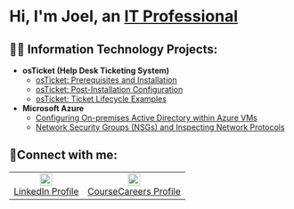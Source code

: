 <h1>Hi, I'm Joel, an <a href="https://www.linkedin.com/in/joeljeangilles/">IT Professional</a></h1>

<h2>👨‍💻 Information Technology Projects:</h2>

- <b>osTicket (Help Desk Ticketing System)</b>
  - [osTicket: Prerequisites and Installation](https://github.com/joejeangilles14/osticket-prereqs)
  - [osTicket: Post-Installation Configuration](https://github.com/joejeangilles14/post-install-config)
  - [osTicket: Ticket Lifecycle Examples](https://github.com/joejeangilles14/ticket-lifecycle)
- <b>Microsoft Azure</b>
  - [Configuring On-premises Active Directory within Azure VMs](https://github.com/joejeangilles14/configure-ad)
  - [Network Security Groups (NSGs) and Inspecting Network Protocols](https://github.com/joejeangilles14/azure-network-protocols)

<h2>🤳Connect with me:</h2>


<table align="center">
  <tr>
    <td align="center" style="border: none;">
      <a href="https://www.linkedin.com/in/joeljeangilles/" target="_blank">
        <img alt="LinkedIn | Joel" width="22px" src="https://cdn.jsdelivr.net/npm/simple-icons@v3/icons/linkedin.svg" />
        <br>LinkedIn Profile
      </a>
    </td>
    <td align="center" style="border: none;">
      <a href="https://profile.coursecareers.com/it/anthony.hamilton" target="_blank">
        <img alt="CourseCareers | Anthony" width="22px" src="https://i.imgur.com/qfefsPG.png" />
        <br>CourseCareers Profile
      </a>
    </td>
  </tr>
</table>
